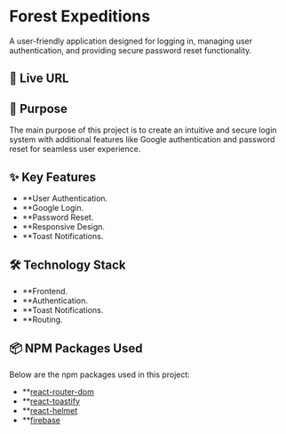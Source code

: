# Forest Expeditions

A user-friendly application designed for logging in, managing user authentication, and providing secure password reset functionality.

## 🔗 Live URL


## 🎯 Purpose
The main purpose of this project is to create an intuitive and secure login system with additional features like Google authentication and password reset for seamless user experience.

## ✨ Key Features
- **User Authentication.
- **Google Login.
- **Password Reset.
- **Responsive Design.
- **Toast Notifications.

## 🛠️ Technology Stack
- **Frontend.
- **Authentication.
- **Toast Notifications.
- **Routing.

## 📦 NPM Packages Used
Below are the npm packages used in this project:
- **[react-router-dom](https://www.npmjs.com/package/react-router-dom)
- **[react-toastify](https://www.npmjs.com/package/react-toastify)
- **[react-helmet](https://www.npmjs.com/package/react-helmet)
- **[firebase](https://www.npmjs.com/package/firebase)
